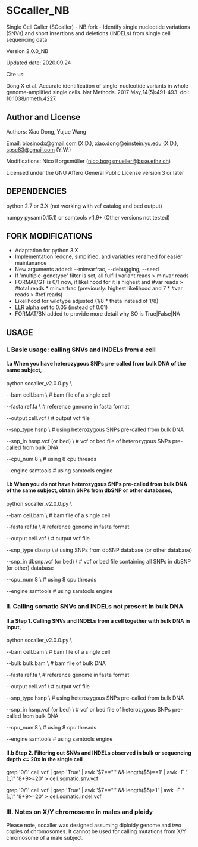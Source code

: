 # SCcaller_NB
Single Cell Caller (SCcaller) - NB fork - Identify single nucleotide variations (SNVs) and short insertions and deletions (INDELs) from single cell sequencing data

Version 2.0.0_NB

Updated date: 2020.09.24

Cite us:

Dong X et al. Accurate identification of single-nucleotide variants in whole-genome-amplified single cells. Nat Methods. 2017 May;14(5):491-493. doi: 10.1038/nmeth.4227.

#####
## Author and License

Authors: Xiao Dong, Yujue Wang

Email: biosinodx@gmail.com (X.D.), xiao.dong@einstein.yu.edu (X.D.), spsc83@gmail.com (Y.W.)

Modifications: Nico Borgsmüller (nico.borgsmueller@bsse.ethz.ch)

Licensed under the GNU Affero General Public License version 3 or later

#####
## DEPENDENCIES

python 2.7 or 3.X (not working with vcf catalog and bed output)

numpy
pysam(0.15.1) or samtools v.1.9+ (Other versions not tested)


#####
## FORK MODIFICATIONS

* Adaptation for python 3.X
* Implementation redone, simplified, and variables renamed for easier maintanance 
* New arguments added: --minvarfrac, --debugging, --seed
* If 'multiple-genotype' filter is set, all fulfill variant reads > minvar reads
* FORMAT/GT is 0/1 now, if likelihood for it is highest and #var reads > #total reads * minvarfrac (previously: highest likelihood and 7 * #var reads > #ref reads)
* Likelihood for wildtype adjusted (1/8 * theta instead of 1/8)
* LLR alpha set to 0.05 (instead of 0.01)
* FORMAT/BN added to provide more detail why SO is True|False|NA



#####
## USAGE

###
### I. Basic usage: calling SNVs and INDELs from a cell

#### I.a When you have heterozygous SNPs pre-called from bulk DNA of the same subject,

python sccaller_v2.0.0.py \

  --bam cell.bam \ # bam file of a single cell
  
  --fasta ref.fa \ # reference genome in fasta format
  
  --output cell.vcf \ # output vcf file
  
  --snp_type hsnp \ # using heterozygous SNPs pre-called from bulk DNA
  
  --snp_in hsnp.vcf (or bed) \ # vcf or bed file of heterozygous SNPs pre-called from bulk DNA
  
  --cpu_num 8 \ # using 8 cpu threads
  
  --engine samtools # using samtools engine

#### I.b When you do not have heterozygous SNPs pre-called from bulk DNA of the same subject, obtain SNPs from dbSNP or other databases,

python sccaller_v2.0.0.py \

  --bam cell.bam \ # bam file of a single cell
  
  --fasta ref.fa \ # reference genome in fasta format
  
  --output cell.vcf \ # output vcf file
  
  --snp_type dbsnp \ # using SNPs from dbSNP database (or other database)
  
  --snp_in dbsnp.vcf (or bed) \ # vcf or bed file containing all SNPs in dbSNP (or other) database
  
  --cpu_num 8 \ # using 8 cpu threads
       
  --engine samtools # using samtools engine

### II. Calling somatic SNVs and INDELs not present in bulk DNA

#### II.a Step 1. Calling SNVs and INDELs from a cell together with bulk DNA in input,

python sccaller_v2.0.0.py \

  --bam cell.bam \ # bam file of a single cell
  
  --bulk bulk.bam \ # bam file of bulk DNA
  
  --fasta ref.fa \ # reference genome in fasta format
  
  --output cell.vcf \ # output vcf file
  
  --snp_type hsnp \ # using heterozygous SNPs pre-called from bulk DNA
  
  --snp_in hsnp.vcf (or bed) \ # vcf or bed file of heterozygous SNPs pre-called from bulk DNA
  
  --cpu_num 8 \ # using 8 cpu threads
     
  --engine samtools # using samtools engine

#### II.b Step 2. Filtering out SNVs and INDELs observed in bulk or sequencing depth <= 20x in the single cell

grep '0/1' cell.vcf | grep 'True' | awk '$7=="." && length($5)==1' | awk -F "[:,]" '$8+$9>=20' > cell.somatic.snv.vcf

grep '0/1' cell.vcf | grep 'True' | awk '$7=="." && length($5)>1' | awk -F "[:,]" '$8+$9>=20' > cell.somatic.indel.vcf

### III. Notes on X/Y chromosome in males and ploidy 

Please note, sccaller was designed assuming diploidy genome and two copies of chromosomes. It cannot be used for calling mutations from X/Y chromosome of a male subject.
